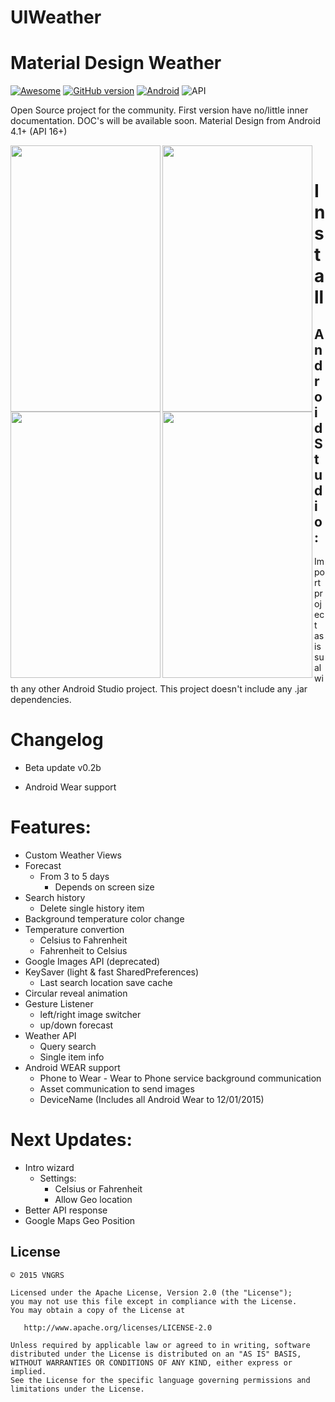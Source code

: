 # UIWeather
Material Design Weather
=================
[![Awesome](https://cdn.rawgit.com/sindresorhus/awesome/d7305f38d29fed78fa85652e3a63e154dd8e8829/media/badge.svg)](https://github.com/mkiisoft/KeySaver) [![GitHub version](https://d25lcipzij17d.cloudfront.net/badge.svg?id=gh&type=6&v=0.2b&x2=0)](https://github.com/mkiisoft/KeySaver/blob/master/KeySaver.jar) [![Android](https://img.shields.io/badge/language-Android-blue.svg)](https://github.com/mkiisoft/KeySaver) ![API](https://img.shields.io/badge/API-16%2B-brightgreen.svg?style=flat)

Open Source project for the community. First version have no/little inner documentation. DOC's will be available soon.
Material Design from Android 4.1+ (API 16+)

<img src="http://i.imgur.com/ZHtwYTp.png" align="left" height="426" width="240"/><img src="http://i.imgur.com/ZHtwYTp.png" align="left" height="426" width="240"/><img src="http://i.imgur.com/ZHtwYTp.png" align="left" height="426" width="240"/><img src="http://i.imgur.com/ZHtwYTp.png" align="left" height="426" width="240"/>&nbsp;
<br>

# Install

## Android Studio:

Import project as issual with any other Android Studio project. This project doesn't include any .jar dependencies.

# Changelog

- Beta update v0.2b

- Android Wear support

# Features:

* Custom Weather Views
* Forecast
  * From 3 to 5 days
    * Depends on screen size
* Search history
  * Delete single history item
* Background temperature color change
* Temperature convertion
  * Celsius to Fahrenheit
  * Fahrenheit to Celsius
* Google Images API (deprecated)
* KeySaver (light & fast SharedPreferences)
  * Last search location save cache
* Circular reveal animation
* Gesture Listener
  * left/right image switcher
  * up/down    forecast
* Weather API
  * Query search
  * Single item info
* Android WEAR support
  * Phone to Wear - Wear to Phone service background communication
  * Asset communication to send images
  * DeviceName (Includes all Android Wear to 12/01/2015)

# Next Updates:

* Intro wizard
  * Settings:
    * Celsius or Fahrenheit
    * Allow Geo location
* Better API response
* Google Maps Geo Position

License
--------

    © 2015 VNGRS

    Licensed under the Apache License, Version 2.0 (the "License");
    you may not use this file except in compliance with the License.
    You may obtain a copy of the License at

       http://www.apache.org/licenses/LICENSE-2.0

    Unless required by applicable law or agreed to in writing, software
    distributed under the License is distributed on an "AS IS" BASIS,
    WITHOUT WARRANTIES OR CONDITIONS OF ANY KIND, either express or implied.
    See the License for the specific language governing permissions and
    limitations under the License.
    

